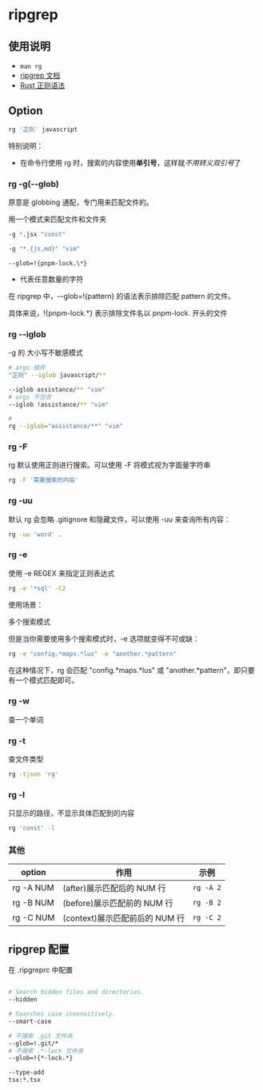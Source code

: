 # ripgrep

## 使用说明

- `man rg`
- [ripgrep 文档](https://github.com/BurntSushi/ripgrep/blob/master/GUIDE.md)
- [Rust 正则语法](https://docs.rs/regex/1.9.5/regex/#syntax)

## Option

```bash
rg '正则' javascript
```

特别说明：

- 在命令行使用 rg 时，搜索的内容使用**单引号**，这样就*不用转义双引号*了

### rg -g(--glob)

原意是 globbing 通配，专门用来匹配文件的。

用一个模式来匹配文件和文件夹

```bash
-g *.jsx "const"

-g "*.{js,md}" "vim"
```

`--glob=!{pnpm-lock.\*}`

- 代表任意数量的字符

在 ripgrep 中，--glob=!{pattern} 的语法表示排除匹配 pattern 的文件。

具体来说，!{pnpm-lock.\*} 表示排除文件名以 pnpm-lock. 开头的文件

### rg --iglob

-g 的 大小写不敏感模式

```bash
# args 插件
"正则" --iglob javascript/**

--iglob assistance/** "vim"
# args 不包含
--iglob !assistance/** "vim"

#
rg --iglob="assistance/**" "vim"
```

### rg -F

rg 默认使用正则进行搜索。可以使用 -F 将模式视为字面量字符串

```bash
rg -F '需要搜索的内容'
```

### rg -uu

默认 rg 会忽略 .gitignore 和隐藏文件，可以使用 -uu 来查询所有内容：

```bash
rg -uu 'word' .
```

### rg -e

使用 -e REGEX 来指定正则表达式

```bash
rg -e '*sql' -C2
```

使用场景：

多个搜索模式

但是当你需要使用多个搜索模式时，-e 选项就变得不可或缺：

```bash
rg -e "config.*maps.*lus" -e "another.*pattern"
```

在这种情况下，rg 会匹配 "config.*maps.*lus" 或 "another.\*pattern"，即只要有一个模式匹配即可。

### rg -w

查一个单词

### rg -t

查文件类型

```bash
rg -tjson 'rg'

```

### rg -l

只显示的路径，不显示具体匹配到的内容

```bash
rg 'const' -l
```

### 其他

| option    | 作用                           | 示例      |
| --------- | ------------------------------ | --------- |
| rg -A NUM | (after)展示匹配后的 NUM 行     | `rg -A 2` |
| rg -B NUM | (before)展示匹配前的 NUM 行    | `rg -B 2` |
| rg -C NUM | (context)展示匹配前后的 NUM 行 | `rg -C 2` |

## ripgrep 配置

在 .ripgreprc 中配置

```bash

# Search hidden files and directories.
--hidden

# Searches case insensitively.
--smart-case

# 不搜索 .git 文件夹
--glob=!.git/*
# 不搜索 .*-lock 文件夹
--glob=!{*-lock.*}

--type-add
tsx:*.tsx

```
